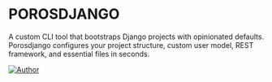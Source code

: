# POROSDJANGO

A custom CLI tool that bootstraps Django projects with opinionated defaults. Porosdjango configures your project structure, custom user model, REST framework, and essential files in seconds.

[![Author](https://img.shields.io/badge/Author-Toluwalemi-blue)](https://github.com/Toluwalemi)